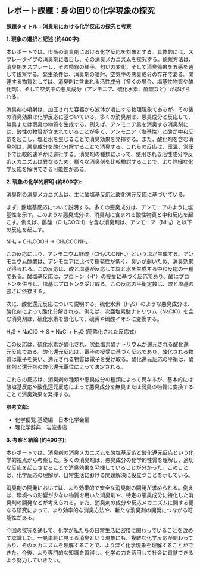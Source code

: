 ## レポート課題：身の回りの化学現象の探究

**課題タイトル：消臭剤における化学反応の探究と考察**

**1. 現象の選択と記述 (約400字):**

本レポートでは、市販の消臭剤における化学反応を対象とする。具体的には、スプレータイプの消臭剤に着目し、その消臭メカニズムを探究する。観察方法は、消臭剤をスプレーし、その噴霧の様子、匂いの変化、そして消臭効果を五感を通して観察する。発生条件は、消臭剤の噴射、空気中の悪臭成分の存在である。関連する物質としては、消臭剤に含まれる活性成分（多くの場合、塩基性物質や酸化剤）、そして空気中の悪臭成分（アンモニア、硫化水素、酢酸など）が挙げられる。

消臭剤の噴射は、加圧された容器から液体が噴出する物理現象であるが、その後の消臭効果は化学反応に基づいている。多くの消臭剤は、悪臭成分と反応して、無臭または弱臭の物質を生成する。例えば、アンモニア臭を消臭する消臭剤には、酸性の物質が含まれていることが多く、アンモニア（塩基性）と酸が中和反応を起こし、塩と水を生じることで消臭効果を発揮する。また、酸化剤を含む消臭剤は、悪臭成分を酸化分解することで消臭する。これらの反応は、室温、常圧下で比較的速やかに進行する。消臭剤の種類によって、使用される活性成分や反応メカニズムは異なるため、様々な消臭剤を比較検討することで、より詳細な化学反応を解明できる可能性がある。


**2. 現象の化学的解明 (約800字):**

消臭剤の消臭メカニズムは、主に酸塩基反応と酸化還元反応に基づいている。

まず、酸塩基反応について説明する。多くの悪臭成分は、アンモニアのように塩基性を示す。このような悪臭成分は、消臭剤に含まれる酸性物質と中和反応を起こす。例えば、酢酸（CH₃COOH）を含む消臭剤は、アンモニア（NH₃）と以下の反応を起こす。

NH₃ + CH₃COOH → CH₃COONH₄

この反応により、アンモニウム酢酸（CH₃COONH₄）という塩が生成する。アンモニウム酢酸は、アンモニアに比べて揮発性が低く、臭いが弱いため、消臭効果が得られる。この反応は、酸と塩基が反応して塩と水を生成する中和反応の一種である。酸塩基反応は、プロトン（H⁺）の授受に基づく反応であり、酸はプロトンを供与し、塩基はプロトンを受け取る。この反応の平衡定数は、酸と塩基の強さに依存する。

次に、酸化還元反応について説明する。硫化水素（H₂S）のような悪臭成分は、酸化剤によって酸化分解される。例えば、次亜塩素酸ナトリウム（NaClO）を含む消臭剤は、硫化水素を酸化して、硫黄や硫酸イオンに変換する。

H₂S + NaClO → S + NaCl + H₂O (簡略化された反応式)

この反応は、硫化水素が酸化され、次亜塩素酸ナトリウムが還元される酸化還元反応である。酸化還元反応は、電子の授受に基づく反応であり、酸化される物質は電子を失い、還元される物質は電子を受け取る。酸化還元反応の平衡は、酸化剤と還元剤の酸化還元電位によって決定される。

これらの反応は、消臭剤の種類や悪臭成分の種類によって異なるが、基本的には酸塩基反応や酸化還元反応によって悪臭成分を無臭または弱臭の物質に変換することで消臭効果を発揮する。


**参考文献:**

* 化学便覧 基礎編　日本化学会編
* 理化学辞典　岩波書店


**3. 考察と結論 (約400字):**

本レポートでは、消臭剤の消臭メカニズムを酸塩基反応と酸化還元反応という化学的視点から考察した。多くの消臭剤は、悪臭成分の化学的性質を理解し、適切な反応を起こさせることで消臭効果を発揮していることが分かった。このことは、化学反応の理解が、日常生活における問題解決に役立つことを示している。

消臭剤の開発においては、より効果的で安全な消臭剤の開発が求められる。例えば、環境への影響が少ない物質を用いた消臭剤や、特定の悪臭成分に特化した消臭剤の開発などが考えられる。また、消臭剤の成分や反応メカニズムに関する更なる研究によって、より効率的な消臭方法や、新たな消臭剤の開発につながる可能性がある。

今回の探究を通して、化学が私たちの日常生活に密接に関わっていることを改めて認識した。一見単純に見える消臭という現象にも、複雑な化学反応が関わっており、そのメカニズムを理解することで、より深く化学現象を理解することができた。今後、より専門的な知識を習得し、化学の力を活用して社会に貢献できるよう努力していきたい。


